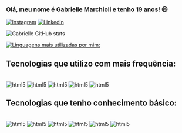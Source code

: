 ### Olá, meu nome é Gabrielle Marchioli e tenho 19 anos! 😄

[![Instagram](https://img.shields.io/badge/Instagram-E4405F?style=for-the-badge&logo=instagram&logoColor=white)](https://www.instagram.com/gabi.marchioli_/)
[![Linkedin](https://img.shields.io/badge/LinkedIn-0077B5?style=for-the-badge&logo=linkedin&logoColor=white)](https://br.linkedin.com/in/gabrielle-marchioli-a47155245)

![Gabrielle GitHub stats](https://github-readme-stats.vercel.app/api?username=GabrielleMarchioli&show_icons=true&theme=dracula)

[![Linguagens mais utilizadas por mim:](https://github-readme-stats.vercel.app/api/top-langs/?username=GabrielleMarchioli&layout=compact)](https://github.com/GabrielleMarchioli/github-readme-stats)

## Tecnologias que utilizo com mais frequência:
<div style="display: inline_block"></br>
<img align="center" alt="html5" src="https://img.shields.io/badge/HTML5-E34F26?style=for-the-badge&logo=html5&logoColor=white"/>
<img align="center" alt="html5" src="https://img.shields.io/badge/CSS3-1572B6?style=for-the-badge&logo=css3&logoColor=white"/>
<img align="center" alt="html5" src="https://img.shields.io/badge/JavaScript-F7DF1E?style=for-the-badge&logo=javascript&logoColor=black"/>
<img align="center" alt="html5" src="https://img.shields.io/badge/React-20232A?style=for-the-badge&logo=react&logoColor=61DAFB"/>
<img align="center" alt="html5" src="https://img.shields.io/badge/Bootstrap-563D7C?style=for-the-badge&logo=bootstrap&logoColor=white"/>
</div>

## Tecnologias que tenho conhecimento básico:
<div style="display: inline_block"></br>
<img align="center" alt="html5" src="https://img.shields.io/badge/Python-14354C?style=for-the-badge&logo=python&logoColor=white"/>
<img align="center" alt="html5" src="https://img.shields.io/badge/MySQL-00000F?style=for-the-badge&logo=mysql&logoColor=white"/>
<img align="center" alt="html5" src="https://img.shields.io/badge/Amazon_AWS-232F3E?style=for-the-badge&logo=amazon-aws&logoColor=white"/>
<img align="center" alt="html5" src="https://img.shields.io/badge/React_Native-20232A?style=for-the-badge&logo=react&logoColor=61DAFB"/>
<img align="center" alt="html5" src="https://img.shields.io/badge/C%2B%2B-00599C?style=for-the-badge&logo=c%2B%2B&logoColor=white"/>
<img align="center" alt="html5" src="https://img.shields.io/badge/Node.js-43853D?style=for-the-badge&logo=node.js&logoColor=white"/>
</div>
